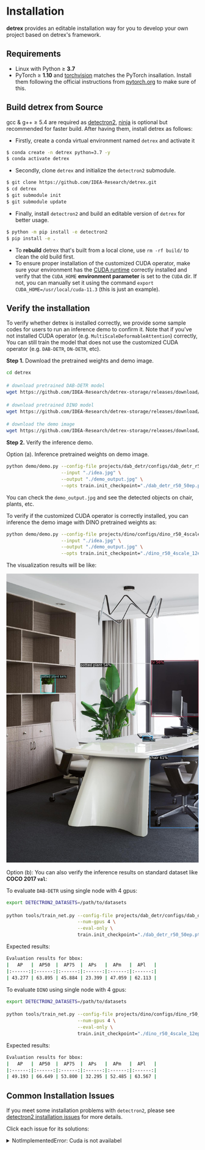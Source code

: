 # Installation
**detrex** provides an editable installation way for you to develop your own project based on detrex's framework.

## Requirements
- Linux with Python ≥ **3.7**
- PyTorch ≥ **1.10** and [torchvision](https://github.com/pytorch/vision/) matches the PyTorch insallation. Install them following the official instructions from [pytorch.org](https://pytorch.org) to make sure of this.


## Build detrex from Source
gcc & g++ ≥ 5.4 are required as [detectron2](https://github.com/facebookresearch/detectron2), [ninja](https://ninja-build.org/) is optional but recommended for faster build. After having them, install detrex as follows:

- Firstly, create a conda virtual environment named `detrex` and activate it
```bash
$ conda create -n detrex python=3.7 -y
$ conda activate detrex
```
- Secondly, clone `detrex` and initialize the `detectron2` submodule.
```bash
$ git clone https://github.com/IDEA-Research/detrex.git
$ cd detrex
$ git submodule init
$ git submodule update
```
- Finally, install `detectron2` and build an editable version of `detrex` for better usage.

```bash
$ python -m pip install -e detectron2
$ pip install -e .
```

- To **rebuild** detrex that's built from a local clone, use `rm -rf build/` to clean the old build first.
- To ensure proper installation of the customized CUDA operator, make sure your environment has the [CUDA runtime](https://developer.nvidia.com/cuda-downloads) correctly installed and verify that the `CUDA_HOME` **environment parameter** is set to the `CUDA` dir. If not, you can manually set it using the command `export CUDA_HOME=/usr/local/cuda-11.3` (this is just an example).

## Verify the installation
To verify whether detrex is installed correctly, we provide some sample codes for users to run an inference demo to confirm it. Note that if you've not installed CUDA operator (e.g. `MultiScaleDeformableAttention`) correctly, You can still train the model that does not use the customized CUDA operator (e.g. `DAB-DETR`, `DN-DETR`, etc).

**Step 1.** Download the pretrained weights and demo image.
```bash
cd detrex

# download pretrained DAB-DETR model
wget https://github.com/IDEA-Research/detrex-storage/releases/download/v0.1.0/dab_detr_r50_50ep.pth

# download pretrained DINO model
wget https://github.com/IDEA-Research/detrex-storage/releases/download/v0.2.1/dino_r50_4scale_12ep.pth

# download the demo image
wget https://github.com/IDEA-Research/detrex-storage/releases/download/v0.2.1/idea.jpg
```

**Step 2.** Verify the inference demo.

Option (a). Inference pretrained weights on demo image.
```bash
python demo/demo.py --config-file projects/dab_detr/configs/dab_detr_r50_50ep.py \
                    --input "./idea.jpg" \
                    --output "./demo_output.jpg" \
                    --opts train.init_checkpoint="./dab_detr_r50_50ep.pth"
```
You can check the `demo_output.jpg` and see the detected objects on chair, plants, etc.

To verify if the customized CUDA operator is correctly installed, you can inference the demo image with DINO pretrained weights as:
```bash
python demo/demo.py --config-file projects/dino/configs/dino_r50_4scale_12ep.py \
                    --input "./idea.jpg" \
                    --output "./demo_output.jpg" \
                    --opts train.init_checkpoint="./dino_r50_4scale_12ep.pth"
```

The visualization results will be like:

![](assets/demo_output.jpg)

Option (b): You can also verify the inference results on standard dataset like **COCO 2017 `val`**:

To evaluate `DAB-DETR` using single node with 4 gpus:
```bash
export DETECTRON2_DATASETS=/path/to/datasets

python tools/train_net.py --config-file projects/dab_detr/configs/dab_detr_r50_50ep.py \
                          --num-gpus 4 \
                          --eval-only \
                          train.init_checkpoint="./dab_detr_r50_50ep.pth"
```

Expected results:

```bash
Evaluation results for bbox:
|   AP   |  AP50  |  AP75  |  APs   |  APm   |  APl   |
|:------:|:------:|:------:|:------:|:------:|:------:|
| 43.277 | 63.895 | 45.884 | 23.399 | 47.059 | 62.113 |
```

To evaluate `DINO` using single node with 4 gpus:

```bash
export DETECTRON2_DATASETS=/path/to/datasets

python tools/train_net.py --config-file projects/dino/configs/dino_r50_4scale_12ep.py \
                          --num-gpus 4 \
                          --eval-only \
                          train.init_checkpoint="./dino_r50_4scale_12ep.pth"
```

Expected results:

```bash
Evaluation results for bbox:
|   AP   |  AP50  |  AP75  |  APs   |  APm   |  APl   |
|:------:|:------:|:------:|:------:|:------:|:------:|
| 49.193 | 66.649 | 53.800 | 32.295 | 52.485 | 63.567 |
```

## Common Installation Issues
If you meet some installation problems with `detectron2`, please see [detectron2 installation issues](https://detectron2.readthedocs.io/en/latest/tutorials/install.html#common-installation-issues) for more details.

Click each issue for its solutions:
<details>
<summary> NotImplementedError: Cuda is not availabel </summary>

If you're running with `slurm`, make sure that [CUDA runtime](https://developer.nvidia.com/cuda-downloads) has been installed. Please specify the environment `CUDA_HOME` to the path of `CUDA` dir, e.g., `CUDA_HOME=/usr/local/cuda-11.3` which is the default path to the installed CUDA runtime.

</details>

